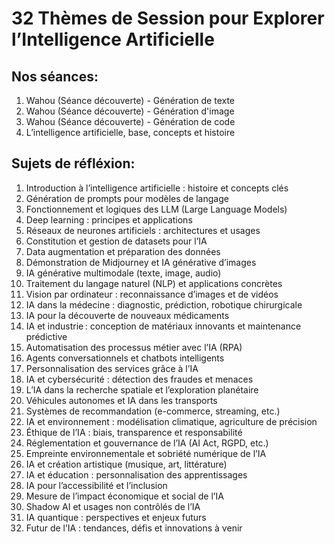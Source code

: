 # 32 Thèmes de Session pour Explorer l’Intelligence Artificielle

## Nos séances:

1. Wahou (Séance découverte) - Génération de texte
2. Wahou (Séance découverte) - Génération d'image
3. Wahou (Séance découverte) - Génération de code 
4. L’intelligence artificielle, base, concepts et histoire

## Sujets de réfléxion: 

1. Introduction à l’intelligence artificielle : histoire et concepts clés
2. Génération de prompts pour modèles de langage
3. Fonctionnement et logiques des LLM (Large Language Models)
4. Deep learning : principes et applications
5. Réseaux de neurones artificiels : architectures et usages
6. Constitution et gestion de datasets pour l’IA
7. Data augmentation et préparation des données
8. Démonstration de Midjourney et IA générative d’images
9. IA générative multimodale (texte, image, audio)
10. Traitement du langage naturel (NLP) et applications concrètes
11. Vision par ordinateur : reconnaissance d’images et de vidéos
12. IA dans la médecine : diagnostic, prédiction, robotique chirurgicale
13. IA pour la découverte de nouveaux médicaments
14. IA et industrie : conception de matériaux innovants et maintenance prédictive
15. Automatisation des processus métier avec l’IA (RPA)
16. Agents conversationnels et chatbots intelligents
17. Personnalisation des services grâce à l’IA
18. IA et cybersécurité : détection des fraudes et menaces
19. L’IA dans la recherche spatiale et l’exploration planétaire
20. Véhicules autonomes et IA dans les transports
21. Systèmes de recommandation (e-commerce, streaming, etc.)
22. IA et environnement : modélisation climatique, agriculture de précision
23. Éthique de l’IA : biais, transparence et responsabilité
24. Réglementation et gouvernance de l’IA (AI Act, RGPD, etc.)
25. Empreinte environnementale et sobriété numérique de l’IA
26. IA et création artistique (musique, art, littérature)
27. IA et éducation : personnalisation des apprentissages
28. IA pour l’accessibilité et l’inclusion
29. Mesure de l’impact économique et social de l’IA
30. Shadow AI et usages non contrôlés de l’IA
31. IA quantique : perspectives et enjeux futurs
32. Futur de l’IA : tendances, défis et innovations à venir
